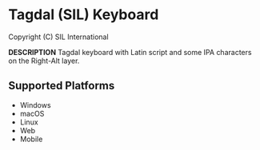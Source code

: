 Tagdal (SIL) Keyboard
=====================

Copyright (C) SIL International

__DESCRIPTION__
Tagdal keyboard with Latin script and some IPA characters on the Right-Alt layer.


Supported Platforms
-------------------
 * Windows
 * macOS
 * Linux
 * Web
 * Mobile
